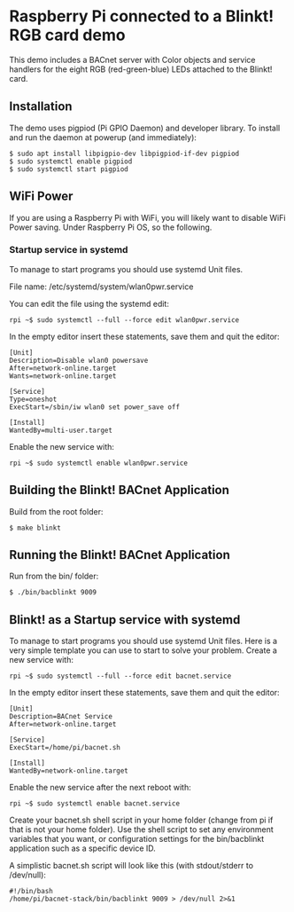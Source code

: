 # Raspberry Pi connected to a Blinkt! RGB card demo

This demo includes a BACnet server with Color objects and service handlers
for the eight RGB (red-green-blue) LEDs attached to the Blinkt! card.

## Installation

The demo uses pigpiod (Pi GPIO Daemon) and developer library. To install 
and run the daemon at powerup (and immediately):

    $ sudo apt install libpigpio-dev libpigpiod-if-dev pigpiod
    $ sudo systemctl enable pigpiod
    $ sudo systemctl start pigpiod

## WiFi Power

If you are using a Raspberry Pi with WiFi, you will likely want 
to disable WiFi Power saving.  Under Raspberry Pi OS, so the following.

### Startup service in systemd

To manage to start programs you should use systemd Unit files. 

File name: /etc/systemd/system/wlan0pwr.service

You can edit the file using the systemd edit:

    rpi ~$ sudo systemctl --full --force edit wlan0pwr.service

In the empty editor insert these statements, save them and quit the editor:

    [Unit]
    Description=Disable wlan0 powersave
    After=network-online.target
    Wants=network-online.target

    [Service]
    Type=oneshot
    ExecStart=/sbin/iw wlan0 set power_save off

    [Install]
    WantedBy=multi-user.target

Enable the new service with:

    rpi ~$ sudo systemctl enable wlan0pwr.service
    
## Building the Blinkt! BACnet Application
    
Build from the root folder:

    $ make blinkt

## Running the Blinkt! BACnet Application

Run from the bin/ folder:

    $ ./bin/bacblinkt 9009

## Blinkt! as a Startup service with systemd

To manage to start programs you should use systemd Unit files. 
Here is a very simple template you can use to start to solve your problem. 
Create a new service with:

    rpi ~$ sudo systemctl --full --force edit bacnet.service

In the empty editor insert these statements, save them and quit the editor:

    [Unit]
    Description=BACnet Service
    After=network-online.target

    [Service]
    ExecStart=/home/pi/bacnet.sh

    [Install]
    WantedBy=network-online.target

Enable the new service after the next reboot with:

    rpi ~$ sudo systemctl enable bacnet.service

Create your bacnet.sh shell script in your home folder (change from pi if 
that is not your home folder).  Use the shell script to set any environment
variables that you want, or configuration settings for the bin/bacblinkt 
application such as a specific device ID.

A simplistic bacnet.sh script will look like this (with stdout/stderr to /dev/null):

    #!/bin/bash
    /home/pi/bacnet-stack/bin/bacblinkt 9009 > /dev/null 2>&1

